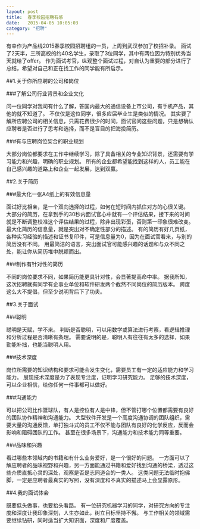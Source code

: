 ```yaml
---
layout: post
title:  春季校园招聘有感
date:   2015-04-05 10:05:03
category: "招聘"
---
```


有幸作为产品线2015春季校园招聘组的一员，上周到武汉参加了校招补录。
面试了2天半，三所高校的约40名学生，录取了3位同学，其中有两位因为特别优秀当天就给了offer。
作为面试考官，纵观整个面试过程，对自认为重要的部分进行了总结，希望对自己和正在找工作的同学能有所启示。


##1.关于你所应聘的公司和岗位

###了解公司行业背景和企业文化

问一位同学对我司有什么了解，答国内最大的通信设备上市公司，有手机产品，其他的就不知道了。
不仅仅是这位同学，很多应届毕业生是类似的情况。
其实要了解所应聘公司的相关信息，只需花费很少的时间，面试官问这些问题，只是想确认应聘者是否进行了思考和选择，而不是盲目的把海投简历。

###有与应聘岗位契合的职业规划

大部分岗位都要求在工作中继续学习，除了具备相关的专业知识背景，还需要有学习能力和兴趣，明确的职业规划。
所有的企业都希望能找到这样的人，员工能在自己感兴趣的道路上和企业一起发展，达到双赢。


##2.关于简历

###最大化一张A4纸上的有效信息量

面试好比相亲，是一个双向选择的过程，如何在短时间内抓住对方的心很关键。
大部分的简历，在拿到手的30秒内面试官心中就有一个评估结果，接下来的时间就是不断调整校准这个评估结果的过程，除非出现彩蛋，否则第一印象很难改变。
最大化简历的信息量，就是突出对不确定性部分的描述。
有的简历有好几页纸，各种实习经验的描述和证书复印件，可是信息量为0，因为在面试官看来，与别的简历没有不同。
用最简洁的语言，突出面试官可能感兴趣的话题和与众不同之处，能让你从简历堆中脱颖而出。


###制作有针对性的简历

不同的岗位要求不同，如果简历能更具针对性，会显著提高命中率。
据我所知，这次招聘就有同学有企事业单位和软件研发两个截然不同岗位的简历版本。
跨度这么大不提倡，但至少说明背后下了功夫。


##3.关于面试

###聪明

聪明是天赋，学不来。
判断是否聪明，可以用数学或算法进行考察，看逻辑推理和分析过程是否清晰有条理。
需要说明的是，聪明人有往往有太多的选择，如果勤能补拙，也能当聪明人用。

###技术深度

岗位所需要的知识结构和要求可能会发生变化，需要员工有一定的适应能力和学习能力。
展现技术深度是为了表现专注度，证明学习研究能力。
足够的技术深度，可以企业相信，给你任何一件事都可以做好。


###沟通能力

可以把公司比作篮球队，有人是控位有人是中锋，但不管打哪个位置都需要有良好的团队协作精神和沟通能力。
大型软件开发是一个高度沟通协调的团队组织，需要大量的沟通反馈，单打独斗式的员工不仅不能与团队有良好的化学反应，反而会影响和阻碍团队的工作。
甚至在很多场景下，沟通能力和技术能力同等重要。

###品味和兴趣

看过哪些本领域内的书籍和有什么业务爱好，是一个很好的问题。
一方面可以了解应聘者的品味视野和兴趣，另一方面能通过书籍和爱好找到沟通的桥梁，透过这些介质直抵心灵的深处，观察是否是志同道合的一类人。
这类问题无法临时抱佛脚，一定是应聘者最真实的写照，没有深度和不真实的描述马上会显露原形。


##4.我的面试体会

既要低头做事，也要抬头看路。
有一位研究机器学习的同学，对研究方向的专注度和深度让我印象深刻，人生亦如此，树立目标坚持不懈。
与工作相关的领域需要继续钻研，同时适当扩大知识面，深度和广度覆盖。

